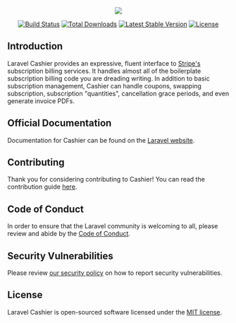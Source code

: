 <p align="center"><img src="https://laravel.com/assets/img/components/logo-cashier.svg"></p>

<p align="center">
<a href="https://travis-ci.org/presttec/laravel-cashier"><img src="https://travis-ci.org/presttec/laravel-cashier.svg" alt="Build Status"></a>
<a href="https://packagist.org/packages/presttec/laravel-cashier"><img src="https://poser.pugx.org/presttec/laravel-cashier/d/total.svg" alt="Total Downloads"></a>
<a href="https://packagist.org/packages/presttec/laravel-cashier"><img src="https://poser.pugx.org/presttec/laravel-cashier/v/stable.svg" alt="Latest Stable Version"></a>
<a href="https://packagist.org/packages/presttec/laravel-cashier"><img src="https://poser.pugx.org/presttec/laravel-cashier/license.svg" alt="License"></a>
</p>

## Introduction

Laravel Cashier provides an expressive, fluent interface to [Stripe's](https://stripe.com) subscription billing services. It handles almost all of the boilerplate subscription billing code you are dreading writing. In addition to basic subscription management, Cashier can handle coupons, swapping subscription, subscription "quantities", cancellation grace periods, and even generate invoice PDFs.

## Official Documentation

Documentation for Cashier can be found on the [Laravel website](https://laravel.com/docs/billing).

## Contributing

Thank you for considering contributing to Cashier! You can read the contribution guide [here](.github/CONTRIBUTING.md).

## Code of Conduct

In order to ensure that the Laravel community is welcoming to all, please review and abide by the [Code of Conduct](https://laravel.com/docs/contributions#code-of-conduct).

## Security Vulnerabilities

Please review [our security policy](https://github.com/presttec/laravel-cashier/security/policy) on how to report security vulnerabilities.

## License

Laravel Cashier is open-sourced software licensed under the [MIT license](LICENSE.md).

